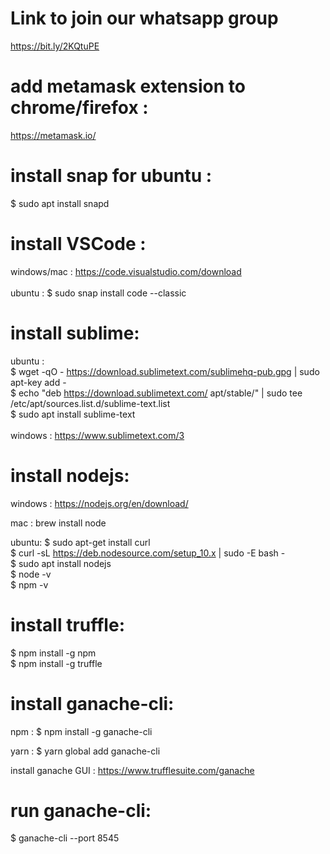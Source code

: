 # Link to join our whatsapp group

https://bit.ly/2KQtuPE</br>

# add metamask extension to chrome/firefox :
https://metamask.io/


# install snap for ubuntu :
$ sudo apt install snapd


# install VSCode :
windows/mac : https://code.visualstudio.com/download<br/></br>
ubuntu : $ sudo snap install code --classic


# install sublime:
ubuntu :<br/>
$ wget -qO - https://download.sublimetext.com/sublimehq-pub.gpg | sudo apt-key add -<br/>
$ echo "deb https://download.sublimetext.com/ apt/stable/" | sudo tee /etc/apt/sources.list.d/sublime-text.list<br/>
$ sudo apt install sublime-text<br/>
<br/>
windows : https://www.sublimetext.com/3<br/>


# install nodejs:

windows : https://nodejs.org/en/download/<br/>

mac : brew install node<br/>

ubuntu:
$ sudo apt-get install curl<br/>
$ curl -sL https://deb.nodesource.com/setup_10.x | sudo -E bash -<br/>
$ sudo apt install nodejs<br/>
$ node -v<br/>
$ npm -v<br/>


# install truffle:

$ npm install -g npm<br/>
$ npm install -g truffle<br/>


# install ganache-cli:

npm : $ npm install -g ganache-cli<br/>

yarn : $ yarn global add ganache-cli<br/>

install ganache GUI : https://www.trufflesuite.com/ganache<br/>


# run ganache-cli:

$ ganache-cli --port 8545
<br/>
